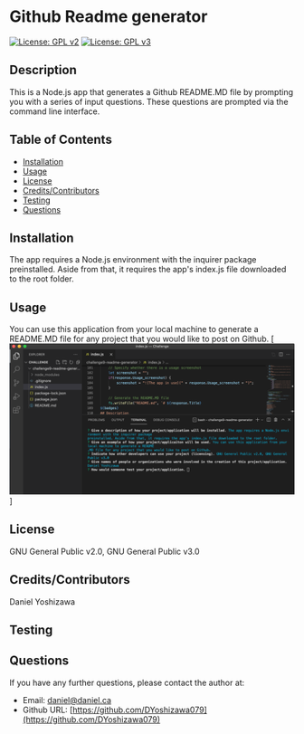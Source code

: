# Github Readme generator
[![License: GPL v2](https://img.shields.io/badge/License-GPL_v2-blue.svg)](https://www.gnu.org/licenses/old-licenses/gpl-2.0.en.html) [![License: GPL v3](https://img.shields.io/badge/License-GPLv3-blue.svg)](https://www.gnu.org/licenses/gpl-3.0) 
## Description
This is a Node.js app that generates a Github README.MD file by prompting you with a series of input questions. These questions are prompted via the command line interface.


## Table of Contents
* [Installation](#installation)
* [Usage](#usage)
* [License](#license)
* [Credits/Contributors](#credits)
* [Testing](#testing)
* [Questions](#questions)
## Installation
The app requires a Node.js environment with the inquirer package preinstalled. Aside from that, it requires the app's index.js file downloaded to the root folder.
## Usage
You can use this application from your local machine to generate a README.MD file for any project that you would like to post on Github. 
[![](/usage_sample.png)]

## License
GNU General Public v2.0, GNU General Public v3.0
## Credits/Contributors
Daniel Yoshizawa
## Testing

## Questions
If you have any further questions, please contact the author at:
- Email: [daniel@daniel.ca](mailto:daniel@daniel.ca)
- Github URL: [https://github.com/DYoshizawa079](https://github.com/DYoshizawa079)
